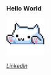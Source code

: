 <h3>Hello World</h3>

<img src="https://github.com/Brehcore/presentation/blob/main/cattyping.gif?raw=true" alt="cattyping" width="100" heitgh="90">

*[Linkedln](https://www.linkedin.com/in/brenasoares/)*
